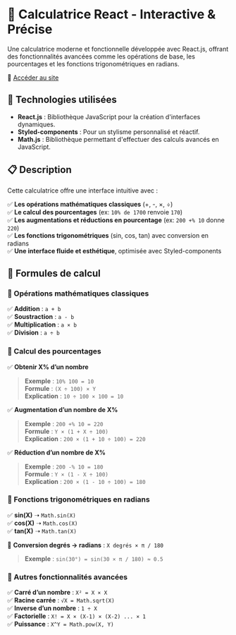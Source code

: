 # 🧮 Calculatrice React - Interactive & Précise

Une calculatrice moderne et fonctionnelle développée avec React.js, offrant des fonctionnalités avancées comme les opérations de base, les pourcentages et les fonctions trigonométriques en radians.

🔗 [Accéder au site](https://kevgenga.github.io/test-calculatrice-react/)  

## 🚀 Technologies utilisées

- **React.js** : Bibliothèque JavaScript pour la création d'interfaces dynamiques.  
- **Styled-components** : Pour un stylisme personnalisé et réactif.  
- **Math.js** : Bibliothèque permettant d'effectuer des calculs avancés en JavaScript.  

## 📋 Description

Cette calculatrice offre une interface intuitive avec :  

✅ **Les opérations mathématiques classiques** (+, -, ×, ÷)  
✅ **Le calcul des pourcentages** (ex: `10% de 1700` renvoie `170`)  
✅ **Les augmentations et réductions en pourcentage** (ex: `200 +% 10` donne `220`)  
✅ **Les fonctions trigonométriques** (sin, cos, tan) avec conversion en radians  
✅ **Une interface fluide et esthétique**, optimisée avec Styled-components  

## 📝 Formules de calcul

### 📏 Opérations mathématiques classiques
✅ **Addition** : `a + b`  
✅ **Soustraction** : `a - b`  
✅ **Multiplication** : `a × b`  
✅ **Division** : `a ÷ b`  

### 🎯 Calcul des pourcentages
✅ **Obtenir X% d’un nombre**  
> **Exemple** : `10% 100 = 10`  
> **Formule** : `(X ÷ 100) × Y`  
> **Explication** : `10 ÷ 100 × 100 = 10`  

✅ **Augmentation d’un nombre de X%**  
> **Exemple** : `200 +% 10 = 220`  
> **Formule** : `Y × (1 + X ÷ 100)`  
> **Explication** : `200 × (1 + 10 ÷ 100) = 220`  

✅ **Réduction d’un nombre de X%**  
> **Exemple** : `200 -% 10 = 180`  
> **Formule** : `Y × (1 - X ÷ 100)`  
> **Explication** : `200 × (1 - 10 ÷ 100) = 180`  

### 📐 Fonctions trigonométriques en radians
✅ **sin(X)** ➝ `Math.sin(X)`  
✅ **cos(X)** ➝ `Math.cos(X)`  
✅ **tan(X)** ➝ `Math.tan(X)`  

📌 **Conversion degrés → radians** : `X degrés × π / 180`  
> **Exemple** : `sin(30°) = sin(30 × π / 180) ≈ 0.5`  

### 📌 Autres fonctionnalités avancées
✅ **Carré d’un nombre** : `X² = X × X`  
✅ **Racine carrée** : `√X = Math.sqrt(X)`  
✅ **Inverse d’un nombre** : `1 ÷ X`  
✅ **Factorielle** : `X! = X × (X-1) × (X-2) ... × 1`  
✅ **Puissance** : `X^Y = Math.pow(X, Y)`  
